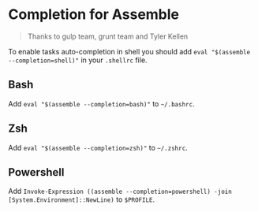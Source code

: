 # Completion for Assemble

> Thanks to gulp team, grunt team and Tyler Kellen

To enable tasks auto-completion in shell you should add `eval "$(assemble --completion=shell)"` in your `.shellrc` file.

## Bash

Add `eval "$(assemble --completion=bash)"` to `~/.bashrc`.

## Zsh

Add `eval "$(assemble --completion=zsh)"` to `~/.zshrc`.

## Powershell

Add `Invoke-Expression ((assemble --completion=powershell) -join [System.Environment]::NewLine)` to `$PROFILE`.
